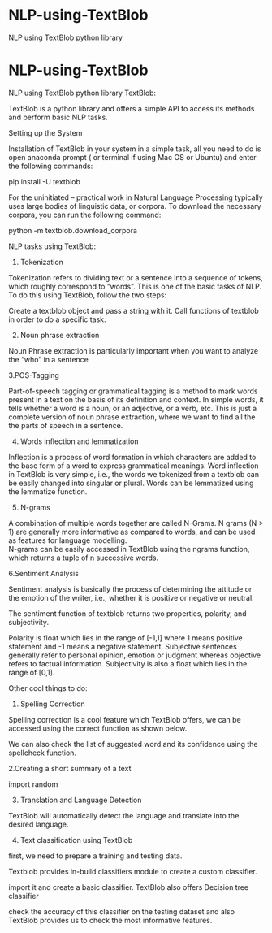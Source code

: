 # NLP-using-TextBlob

NLP using TextBlob python library

# NLP-using-TextBlob

NLP using TextBlob python library
TextBlob:

TextBlob is a python library and offers a simple API to access its methods and perform basic NLP tasks. 

 Setting up the System
 
 Installation of TextBlob in your system in a simple task, all you need to do is open anaconda prompt ( or terminal if using Mac OS or Ubuntu) and enter the following commands:
 
 pip install -U textblob
 
 For the uninitiated – practical work in Natural Language Processing typically uses large bodies of linguistic data, or corpora. To download the necessary corpora, you can run the following command:
 
 python -m textblob.download_corpora
 
 NLP tasks using TextBlob:
 
1. Tokenization

Tokenization refers to dividing text or a sentence into a sequence of tokens, which roughly correspond to “words”. This is one of the basic tasks of NLP. To do this using TextBlob, follow the two steps:

Create a textblob object and pass a string with it.
Call functions of textblob in order to do a specific task.

2. Noun phrase extraction

Noun Phrase extraction is particularly important when you want to analyze the “who” in a sentence

3.POS-Tagging

Part-of-speech tagging or grammatical tagging is a method to mark words present in a text on the basis of its definition and context. 
In simple words, it tells whether a word is a noun, or an adjective, or a verb, etc. This is just a complete version of noun phrase extraction, where we want to find all the the parts of speech in a sentence.

4. Words inflection and lemmatization

Inflection is a process of word formation in which characters are added to the base form of a word to express grammatical meanings. 
Word inflection in TextBlob is very simple, i.e., the words we tokenized from a textblob can be easily changed into singular or plural.
Words can be lemmatized using the lemmatize function.

5. N-grams

A combination of multiple words together are called N-Grams. N grams (N > 1) are generally more informative as compared to words, and can be used as features for language modelling.  
N-grams can be easily accessed in TextBlob using the ngrams function, which returns a tuple of n successive words.

6.Sentiment Analysis

Sentiment analysis is basically the process of determining the attitude or the emotion of the writer, i.e., whether it is positive or negative or neutral.

The sentiment function of textblob returns two properties, polarity, and subjectivity.

Polarity is float which lies in the range of [-1,1] where 1 means positive statement and -1 means a negative statement. Subjective sentences generally refer to personal opinion, emotion or judgment whereas objective refers to factual information. 
Subjectivity is also a float which lies in the range of [0,1].

Other cool things to do:

1. Spelling Correction

Spelling correction is a cool feature which TextBlob offers, we can be accessed using the correct function as shown below.

We can also check the list of suggested word and its confidence using the spellcheck function.

2.Creating a short summary of a text

import random

3. Translation and Language Detection

TextBlob will automatically detect the language and translate into the desired language.

4. Text classification using TextBlob

first, we need to prepare a training and testing data.

Textblob provides in-build classifiers module to create a custom classifier. 

import it and create a basic classifier. TextBlob also offers Decision tree classifier 

check the accuracy of this classifier on the testing dataset and also TextBlob provides us to check the most informative features.

